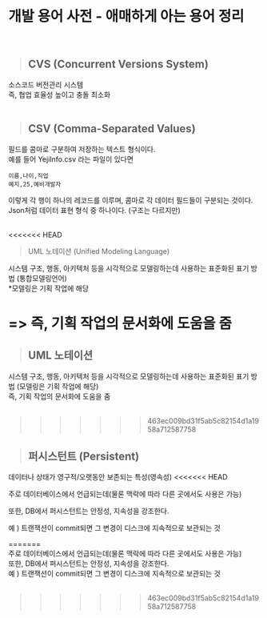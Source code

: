 # 개발 용어 사전 - 애매하게 아는 용어 정리
<br>

> ## CVS (Concurrent Versions System)<br>
소스코드 버전관리 시스템  <br>
즉, 협업 효율성 높이고 충돌 최소화
<br><br>



> ## CSV (Comma-Separated Values)
필드를 콤마로 구분하여 저장하는 텍스트 형식이다. 
<br>예를 들어 YejiInfo.csv 라는 파일이 있다면
```
이름,나이,직업
예지,25,예비개발자
```
이렇게 각 행이 하나의 레코드를 이루며, 콤마로 각 데이터 필드들이 구분되는 것이다. <br>
Json처럼 데이터 표현 형식 중 하나이다. (구조는 다르지만)
<br><br>


<<<<<<< HEAD
> UML 노테이션 (Unified Modeling Language)

시스템 구조, 행동, 아키텍처 등을 시각적으로 모델링하는데 사용하는 표준화된 표기 방법  (통합모델링언어)<br>
*모델링은 기획 작업에 해당

=> 즉, 기획 작업의 문서화에 도움을 줌
=======

> ## UML 노테이션
시스템 구조, 행동, 아키텍처 등을 시각적으로 모델링하는데 사용하는 표준화된 표기 방법  (모델링은 기획 작업에 해당)
<br>즉, 기획 작업의 문서화에 도움을 줌
<br><br>
>>>>>>> 463ec009bd31f5ab5c82154d1a1958a712587758



> ## 퍼시스턴트 (Persistent)
데이터나 상태가 영구적/오랫동안 보존되는 특성(영속성)
<<<<<<< HEAD

주로 데이터베이스에서 언급되는데(물론 맥락에 따라 다른 곳에서도 사용은 가능)

또한, DB에서 퍼시스턴트는 안정성, 지속성을 강조한다.

예 ) 트랜잭션이 commit되면 그 변경이 디스크에 지속적으로 보관되는 것



=======
<br> 주로 데이터베이스에서 언급되는데(물론 맥락에 따라 다른 곳에서도 사용은 가능)
<br> 또한, DB에서 퍼시스턴트는 안정성, 지속성을 강조한다.
<br> 예 ) 트랜잭션이 commit되면 그 변경이 디스크에 지속적으로 보관되는 것
<br><br>
>>>>>>> 463ec009bd31f5ab5c82154d1a1958a712587758
